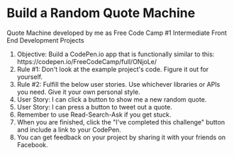 # Build a Random Quote Machine
Quote Machine developed by me as Free Code Camp #1 Intermediate Front End Development Projects

<ol>
  <li>Objective: Build a CodePen.io app that is functionally similar to this: https://codepen.io/FreeCodeCamp/full/ONjoLe/</li>
  <li>Rule #1: Don't look at the example project's code. Figure it out for yourself.</li>
  <li>Rule #2: Fulfill the below user stories. Use whichever libraries or APIs you need. Give it your own personal style.</li>
  <li>User Story: I can click a button to show me a new random quote.</li>
  <li>User Story: I can press a button to tweet out a quote.</li>
  <li>Remember to use Read-Search-Ask if you get stuck.</li>
  <li>When you are finished, click the "I've completed this challenge" button and include a link to your CodePen.</li>
  <li>You can get feedback on your project by sharing it with your friends on Facebook.</li>
</ol>
